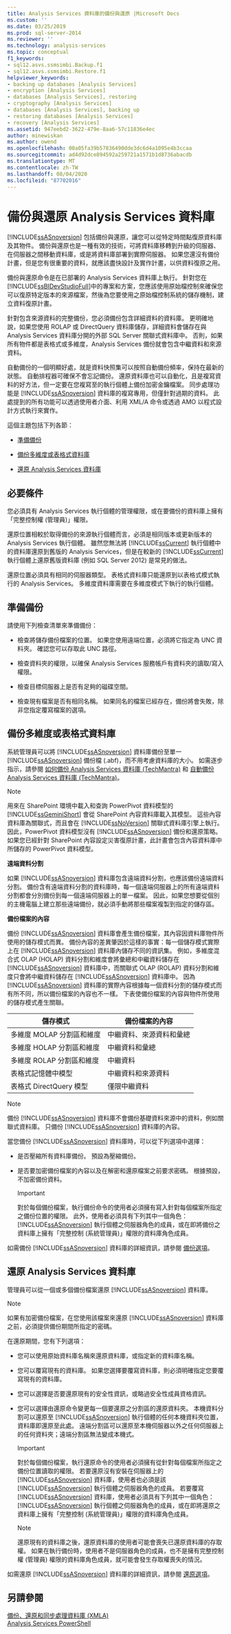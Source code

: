 ```yaml
---
title: Analysis Services 資料庫的備份與還原 |Microsoft Docs
ms.custom: ''
ms.date: 03/25/2019
ms.prod: sql-server-2014
ms.reviewer: ''
ms.technology: analysis-services
ms.topic: conceptual
f1_keywords:
- sql12.asvs.ssmsimbi.Backup.f1
- sql12.asvs.ssmsimbi.Restore.f1
helpviewer_keywords:
- backing up databases [Analysis Services]
- encryption [Analysis Services]
- databases [Analysis Services], restoring
- cryptography [Analysis Services]
- databases [Analysis Services], backing up
- restoring databases [Analysis Services]
- recovery [Analysis Services]
ms.assetid: 947eebd2-3622-479e-8aa6-57c11836e4ec
author: minewiskan
ms.author: owend
ms.openlocfilehash: 00a05fa39b57836490dde3dc6d4a1095e4b3ccaa
ms.sourcegitcommit: ad4d92dce894592a259721a1571b1d8736abacdb
ms.translationtype: MT
ms.contentlocale: zh-TW
ms.lasthandoff: 08/04/2020
ms.locfileid: "87702016"
---
```

# <a name="backup-and-restore-of-analysis-services-databases"></a>備份與還原 Analysis Services 資料庫
  [!INCLUDE[ssASnoversion](../../includes/ssasnoversion-md.md)] 包括備份與還原，讓您可以從特定時間點復原資料庫及其物件。 備份與還原也是一種有效的技術，可將資料庫移轉到升級的伺服器、在伺服器之間移動資料庫，或是將資料庫部署到實際伺服器。 如果您還沒有備份計畫，但是您有很重要的資料，就應該盡快設計及實作計畫，以供資料復原之用。  
  
 備份與還原命令是在已部署的 Analysis Services 資料庫上執行。 針對您在 [!INCLUDE[ssBIDevStudioFull](../../includes/ssbidevstudiofull-md.md)]中的專案和方案，您應該使用原始檔控制來確保您可以復原特定版本的來源檔案，然後為您要使用之原始檔控制系統的儲存機制，建立資料復原計畫。  
  
 針對包含來源資料的完整備份，您必須備份包含詳細資料的資料庫。 更明確地說，如果您使用 ROLAP 或 DirectQuery 資料庫儲存，詳細資料會儲存在與 Analysis Services 資料庫分開的外部 SQL Server 關聯式資料庫中。 否則，如果所有物件都是表格式或多維度，Analysis Services 備份就會包含中繼資料和來源資料。  
  
 自動備份的一個明顯好處，就是資料快照集可以按照自動備份頻率，保持在最新的狀態。 自動排程器可確保不會忘記備份。 還原資料庫也可以自動化，且是複寫資料的好方法，但一定要在您複寫至的執行個體上備份加密金鑰檔案。 同步處理功能是 [!INCLUDE[ssASnoversion](../../includes/ssasnoversion-md.md)] 資料庫的複寫專用，但僅針對過期的資料。 此處提到的所有功能可以透過使用者介面、利用 XML/A 命令或透過 AMO 以程式設計方式執行來實作。  
  
 這個主題包括下列各節：  
  
-   [準備備份](#bkmk_prep)  
  
-   [備份多維度或表格式資料庫](#bkmk_cube)  
  
-   [還原 Analysis Services 資料庫](#bkmk_restore)  
  
##  <a name="prerequisites"></a><a name="bkmk_prereq"></a> 必要條件  
 您必須具有 Analysis Services 執行個體的管理權限，或在要備份的資料庫上擁有「完整控制權 (管理員)」權限。  
  
 還原位置相較於取得備份的來源執行個體而言，必須是相同版本或更新版本的 Analysis Services 執行個體。 雖然您無法將 [!INCLUDE[ssCurrent](../../includes/sscurrent-md.md)] 執行個體中的資料庫還原到舊版的 Analysis Services，但是在較新的 [!INCLUDE[ssCurrent](../../includes/sscurrent-md.md)] 執行個體上還原舊版資料庫 (例如 SQL Server 2012) 是常見的做法。  
  
 還原位置必須具有相同的伺服器類型。 表格式資料庫只能還原到以表格式模式執行的 Analysis Services。 多維度資料庫需要在多維度模式下執行的執行個體。  
  
##  <a name="preparing-for-backup"></a><a name="bkmk_prep"></a>準備備份  
 請使用下列檢查清單來準備備份：  
  
-   檢查將儲存備份檔案的位置。 如果您使用遠端位置，必須將它指定為 UNC 資料夾。 確認您可以存取此 UNC 路徑。  
  
-   檢查資料夾的權限，以確保 Analysis Services 服務帳戶有資料夾的讀取/寫入權限。  
  
-   檢查目標伺服器上是否有足夠的磁碟空間。  
  
-   檢查現有檔案是否有相同名稱。 如果同名的檔案已經存在，備份將會失敗，除非您指定覆寫檔案的選項。  
  
##  <a name="backing-up-a-multidimensional-or-a-tabular-database"></a><a name="bkmk_cube"></a> 備份多維度或表格式資料庫  
 系統管理員可以將 [!INCLUDE[ssASnoversion](../../includes/ssasnoversion-md.md)] 資料庫備份至單一 [!INCLUDE[ssASnoversion](../../includes/ssasnoversion-md.md)] 備份檔 (.abf)，而不用考慮資料庫的大小。 如需逐步指示，請參閱 [如何備份 Analysis Services 資料庫 (TechMantra)](http://www.mytechmantra.com/LearnSQLServer/Backup_an_Analysis_Services_Database.html) 和 [自動備份 Analysis Services 資料庫 (TechMantra)](http://www.mytechmantra.com/LearnSQLServer/Automate_Backup_of_Analysis_Services_Database.html)。  
  
> [!NOTE]  
>  用來在 SharePoint 環境中載入和查詢 PowerPivot 資料模型的 [!INCLUDE[ssGeminiShort](../../includes/ssgeminishort-md.md)] 會從 SharePoint 內容資料庫載入其模型。 這些內容資料庫為關聯式，而且會在 [!INCLUDE[ssNoVersion](../../includes/ssnoversion-md.md)] 關聯式資料庫引擎上執行。 因此，PowerPivot 資料模型沒有 [!INCLUDE[ssASnoversion](../../includes/ssasnoversion-md.md)] 備份和還原策略。 如果您已經針對 SharePoint 內容設定災害復原計畫，此計畫會包含內容資料庫中所儲存的 PowerPivot 資料模型。  
  
 **遠端資料分割**  
  
 如果 [!INCLUDE[ssASnoversion](../../includes/ssasnoversion-md.md)] 資料庫包含遠端資料分割，也應該備份遠端資料分割。 備份含有遠端資料分割的資料庫時，每一個遠端伺服器上的所有遠端資料分割都會分別備份到每一個遠端伺服器上的單一檔案。 因此，如果您想要從個別的主機電腦上建立那些遠端備份，就必須手動將那些檔案複製到指定的儲存區。  
  
 **備份檔案的內容**  
  
 備份 [!INCLUDE[ssASnoversion](../../includes/ssasnoversion-md.md)] 資料庫會產生備份檔案，其內容因資料庫物件所使用的儲存模式而異。 備份內容的差異肇因於這樣的事實：每一個儲存模式實際上在 [!INCLUDE[ssASnoversion](../../includes/ssasnoversion-md.md)] 資料庫內儲存不同的資訊集。 例如，多維度混合式 OLAP (HOLAP) 資料分割和維度會將彙總和中繼資料儲存在 [!INCLUDE[ssASnoversion](../../includes/ssasnoversion-md.md)] 資料庫中，而關聯式 OLAP (ROLAP) 資料分割和維度只會將中繼資料儲存在 [!INCLUDE[ssASnoversion](../../includes/ssasnoversion-md.md)] 資料庫中。 因為 [!INCLUDE[ssASnoversion](../../includes/ssasnoversion-md.md)] 資料庫的實際內容根據每一個資料分割的儲存模式而有所不同，所以備份檔案的內容也不一樣。 下表使備份檔案的內容與物件所使用的儲存模式產生關聯。  
  
|儲存模式|備份檔案的內容|  
|------------------|-----------------------------|  
|多維度 MOLAP 分割區和維度|中繼資料、來源資料和彙總|  
|多維度 HOLAP 分割區和維度|中繼資料和彙總|  
|多維度 ROLAP 分割區和維度|中繼資料|  
|表格式記憶體中模型|中繼資料和來源資料|  
|表格式 DirectQuery 模型|僅限中繼資料|  
  
> [!NOTE]  
>  備份 [!INCLUDE[ssASnoversion](../../includes/ssasnoversion-md.md)] 資料庫不會備份基礎資料來源中的資料，例如關聯式資料庫。 只備份 [!INCLUDE[ssASnoversion](../../includes/ssasnoversion-md.md)] 資料庫的內容。  
  
 當您備份 [!INCLUDE[ssASnoversion](../../includes/ssasnoversion-md.md)] 資料庫時，可以從下列選項中選擇：  
  
-   是否壓縮所有資料庫備份。 預設為壓縮備份。  
  
-   是否要加密備份檔案的內容以及在解密和還原檔案之前要求密碼。 根據預設，不加密備份資料。  
  
    > [!IMPORTANT]  
    >  對於每個備份檔案，執行備份命令的使用者必須擁有寫入針對每個檔案所指定之備份位置的權限。 此外，使用者必須具有下列其中一個角色： [!INCLUDE[ssASnoversion](../../includes/ssasnoversion-md.md)] 執行個體之伺服器角色的成員，或在即將備份之資料庫上擁有「完整控制 (系統管理員)」權限的資料庫角色成員。  
  
 如需備份 [!INCLUDE[ssASnoversion](../../includes/ssasnoversion-md.md)] 資料庫的詳細資訊，請參閱 [備份選項](backup-options.md)。  
  
##  <a name="restoring-an-analysis-services-database"></a><a name="bkmk_restore"></a>還原 Analysis Services 資料庫  
 管理員可以從一個或多個備份檔案還原 [!INCLUDE[ssASnoversion](../../includes/ssasnoversion-md.md)] 資料庫。  
  
> [!NOTE]  
>  如果有加密備份檔案，在您使用該檔案來還原 [!INCLUDE[ssASnoversion](../../includes/ssasnoversion-md.md)] 資料庫之前，必須提供備份期間所指定的密碼。  
  
 在還原期間，您有下列選項：  
  
-   您可以使用原始資料庫名稱來還原資料庫，或指定新的資料庫名稱。  
  
-   您可以覆寫現有的資料庫。 如果您選擇要覆寫資料庫，則必須明確指定您要覆寫現有的資料庫。  
  
-   您可以選擇是否要還原現有的安全性資訊，或略過安全性成員資格資訊。  
  
-   您可以選擇由還原命令變更每一個要還原之分割區的還原資料夾。 本機資料分割可以還原至 [!INCLUDE[ssASnoversion](../../includes/ssasnoversion-md.md)] 執行個體的任何本機資料夾位置，資料庫即還原至此處。 遠端分割區可以還原至本機伺服器以外之任何伺服器上的任何資料夾；遠端分割區無法變成本機式。  
  
    > [!IMPORTANT]  
    >  對於每個備份檔案，執行還原命令的使用者必須擁有從針對每個檔案所指定之備份位置讀取的權限。 若要還原沒有安裝在伺服器上的 [!INCLUDE[ssASnoversion](../../includes/ssasnoversion-md.md)] 資料庫，使用者也必須是該 [!INCLUDE[ssASnoversion](../../includes/ssasnoversion-md.md)] 執行個體之伺服器角色的成員。 若要覆寫 [!INCLUDE[ssASnoversion](../../includes/ssasnoversion-md.md)] 資料庫，使用者必須具有下列其中一個角色： [!INCLUDE[ssASnoversion](../../includes/ssasnoversion-md.md)] 執行個體之伺服器角色的成員，或在即將還原之資料庫上擁有「完整控制 (系統管理員)」權限的資料庫角色成員。  
  
    > [!NOTE]  
    >  還原現有的資料庫之後，還原資料庫的使用者可能會喪失已還原資料庫的存取權。 如果在執行備份時，使用者不是伺服器角色的成員，也不是擁有完整控制權 (管理員) 權限的資料庫角色成員，就可能會發生存取權喪失的情況。  
  
 如需還原 [!INCLUDE[ssASnoversion](../../includes/ssasnoversion-md.md)] 資料庫的詳細資訊，請參閱 [還原選項](restore-options.md)。  
  
## <a name="see-also"></a>另請參閱  
 [備份、還原和同步處理資料庫 &#40;XMLA&#41;](../multidimensional-models-scripting-language-assl-xmla/backing-up-restoring-and-synchronizing-databases-xmla.md)   
 [Analysis Services PowerShell](../analysis-services-powershell.md)  
  
  
